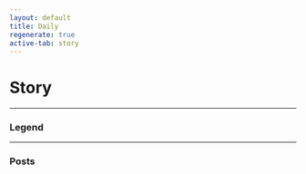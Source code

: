 ```yaml
---
layout: default
title: Daily
regenerate: true
active-tab: story
---
```


# Story

---

<!-- LEGEND -->

### Legend

---

<!-- POST LIST -->

### Posts
